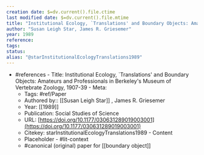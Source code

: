 ```yaml
---
creation date: $=dv.current().file.ctime
last modified date: $=dv.current().file.mtime
title: "Institutional Ecology, `Translations' and Boundary Objects: Amateurs and Professionals in Berkeley's Museum of Vertebrate Zoology, 1907-39"
author: "Susan Leigh Star, James R. Griesemer"
year: 1989
reference: 
tags: 
status: 
alias: "@starInstitutionalEcologyTranslations1989"
---
```


  -   #references
    -   Title: Institutional Ecology, `Translations' and Boundary Objects: Amateurs and Professionals in Berkeley's Museum of Vertebrate Zoology, 1907-39
    -   Meta:
        -   Tags: #ref/Paper
        -   Authored by:: [[Susan Leigh Star]] , James R. Griesemer
        -   Year: [[1989]]
        -   Publication: Social Studies of Science
        -   URL: [https://doi.org/10.1177/030631289019003001](https://doi.org/10.1177/030631289019003001)
        -   Citekey: starInstitutionalEcologyTranslations1989
    -   Content
        -   Placeholder
    -   #lit-context
        -   #canonical (original) paper for [[boundary object]]